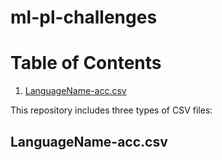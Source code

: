 # ml-pl-challenges
# Table of Contents
1. [LanguageName-acc.csv](#languagename-acc.csv)




This repository includes three types of CSV files:
## LanguageName-acc.csv
